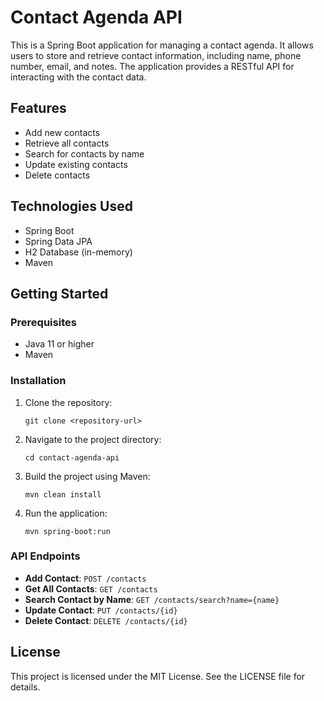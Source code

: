 # Contact Agenda API

This is a Spring Boot application for managing a contact agenda. It allows users to store and retrieve contact information, including name, phone number, email, and notes. The application provides a RESTful API for interacting with the contact data.

## Features

- Add new contacts
- Retrieve all contacts
- Search for contacts by name
- Update existing contacts
- Delete contacts

## Technologies Used

- Spring Boot
- Spring Data JPA
- H2 Database (in-memory)
- Maven

## Getting Started

### Prerequisites

- Java 11 or higher
- Maven

### Installation

1. Clone the repository:
   ```
   git clone <repository-url>
   ```

2. Navigate to the project directory:
   ```
   cd contact-agenda-api
   ```

3. Build the project using Maven:
   ```
   mvn clean install
   ```

4. Run the application:
   ```
   mvn spring-boot:run
   ```

### API Endpoints

- **Add Contact**: `POST /contacts`
- **Get All Contacts**: `GET /contacts`
- **Search Contact by Name**: `GET /contacts/search?name={name}`
- **Update Contact**: `PUT /contacts/{id}`
- **Delete Contact**: `DELETE /contacts/{id}`

## License

This project is licensed under the MIT License. See the LICENSE file for details.